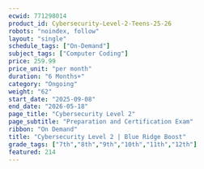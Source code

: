```yaml
---
ecwid: 771298014
product_id: Cybersecurity-Level-2-Teens-25-26
robots: "noindex, follow"
layout: "single"
schedule_tags: ["On-Demand"]
subject_tags: ["Computer Coding"]
price: 259.99
price_unit: "per month"
duration: "6 Months+"
category: "Ongoing"
weight: "62"
start_date: "2025-09-08"
end_date: "2026-05-18"
page_title: "Cybersecurity Level 2"
page_subtitle: "Preparation and Certification Exam"
ribbon: "On Demand"
title: "Cybersecurity Level 2 | Blue Ridge Boost"
grade_tags: ["7th","8th","9th","10th","11th","12th"]
featured: 214
---
```

